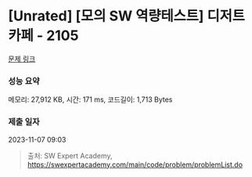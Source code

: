 # [Unrated] [모의 SW 역량테스트] 디저트 카페 - 2105 

[문제 링크](https://swexpertacademy.com/main/code/problem/problemDetail.do?contestProbId=AV5VwAr6APYDFAWu) 

### 성능 요약

메모리: 27,912 KB, 시간: 171 ms, 코드길이: 1,713 Bytes

### 제출 일자

2023-11-07 09:03



> 출처: SW Expert Academy, https://swexpertacademy.com/main/code/problem/problemList.do